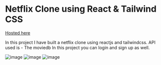 # Netflix Clone using React & Tailwind CSS
<a href="https://netflix-clone-react-188c1.web.app/" target="_blank" rel="noreferrer noopener">Hosted here</a>

In this project I have built a netflix clone using reactjs and tailwindcss. 
API used is - The moviedb
In this project you can login and sign up as well.

![image](https://user-images.githubusercontent.com/83215038/199647215-55313b37-7d73-45e3-b822-9bea1f9db05d.png)
![image](https://user-images.githubusercontent.com/83215038/199647315-c2ec3fd7-44c0-47c2-85ca-a9ec7384d67a.png) ![image](https://user-images.githubusercontent.com/83215038/199647337-7ec320f2-afc6-4f54-b7c7-62e2c2b4a91d.png)



